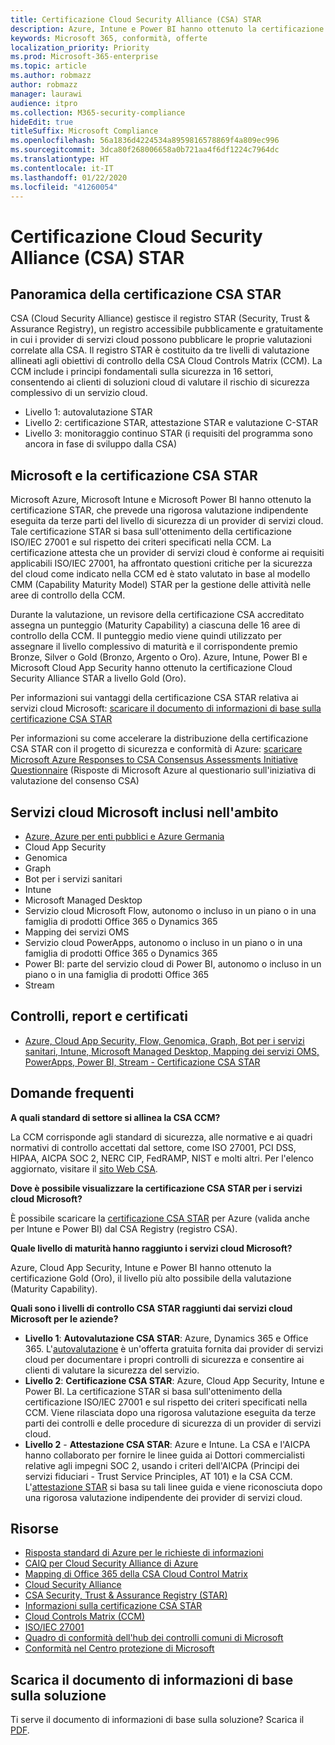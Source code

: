 ```yaml
---
title: Certificazione Cloud Security Alliance (CSA) STAR
description: Azure, Intune e Power BI hanno ottenuto la certificazione Cloud Security Alliance STAR di livello Gold (Oro).
keywords: Microsoft 365, conformità, offerte
localization_priority: Priority
ms.prod: Microsoft-365-enterprise
ms.topic: article
ms.author: robmazz
author: robmazz
manager: laurawi
audience: itpro
ms.collection: M365-security-compliance
hideEdit: true
titleSuffix: Microsoft Compliance
ms.openlocfilehash: 56a1836d4224534a8959816578869f4a809ec996
ms.sourcegitcommit: 3dca80f268006658a0b721aa4f6df1224c7964dc
ms.translationtype: HT
ms.contentlocale: it-IT
ms.lasthandoff: 01/22/2020
ms.locfileid: "41260054"
---
```

# <a name="cloud-security-alliance-csa-star-certification"></a>Certificazione Cloud Security Alliance (CSA) STAR

## <a name="csa-star-certification-overview"></a>Panoramica della certificazione CSA STAR

CSA (Cloud Security Alliance) gestisce il registro STAR (Security, Trust & Assurance Registry), un registro accessibile pubblicamente e gratuitamente in cui i provider di servizi cloud possono pubblicare le proprie valutazioni correlate alla CSA. Il registro STAR è costituito da tre livelli di valutazione allineati agli obiettivi di controllo della CSA Cloud Controls Matrix (CCM). La CCM include i principi fondamentali sulla sicurezza in 16 settori, consentendo ai clienti di soluzioni cloud di valutare il rischio di sicurezza complessivo di un servizio cloud.

- Livello 1: autovalutazione STAR
- Livello 2: certificazione STAR, attestazione STAR e valutazione C-STAR
- Livello 3: monitoraggio continuo STAR (i requisiti del programma sono ancora in fase di sviluppo dalla CSA)

## <a name="microsoft-and-csa-star-certification"></a>Microsoft e la certificazione CSA STAR

Microsoft Azure, Microsoft Intune e Microsoft Power BI hanno ottenuto la certificazione STAR, che prevede una rigorosa valutazione indipendente eseguita da terze parti del livello di sicurezza di un provider di servizi cloud. Tale certificazione STAR si basa sull'ottenimento della certificazione ISO/IEC 27001 e sul rispetto dei criteri specificati nella CCM. La certificazione attesta che un provider di servizi cloud è conforme ai requisiti applicabili ISO/IEC 27001, ha affrontato questioni critiche per la sicurezza del cloud come indicato nella CCM ed è stato valutato in base al modello CMM (Capability Maturity Model) STAR per la gestione delle attività nelle aree di controllo della CCM.  
  
Durante la valutazione, un revisore della certificazione CSA accreditato assegna un punteggio (Maturity Capability) a ciascuna delle 16 aree di controllo della CCM. Il punteggio medio viene quindi utilizzato per assegnare il livello complessivo di maturità e il corrispondente premio Bronze, Silver o Gold (Bronzo, Argento o Oro). Azure, Intune, Power BI e Microsoft Cloud App Security hanno ottenuto la certificazione Cloud Security Alliance STAR a livello Gold (Oro).  
  
Per informazioni sui vantaggi della certificazione CSA STAR relativa ai servizi cloud Microsoft: [scaricare il documento di informazioni di base sulla certificazione CSA STAR](https://aka.ms/csastar-certification-backgrounder)

Per informazioni su come accelerare la distribuzione della certificazione CSA STAR con il progetto di sicurezza e conformità di Azure: [scaricare Microsoft Azure Responses to CSA Consensus Assessments Initiative Questionnaire](https://gallery.technet.microsoft.com/Azure-Responses-to-CSA-46034a11) (Risposte di Microsoft Azure al questionario sull'iniziativa di valutazione del consenso CSA)

## <a name="microsoft-in-scope-cloud-services"></a>Servizi cloud Microsoft inclusi nell'ambito

- [Azure, Azure per enti pubblici e Azure Germania](https://aka.ms/AzureCompliance)
- Cloud App Security
- Genomica
- Graph
- Bot per i servizi sanitari
- Intune
- Microsoft Managed Desktop
- Servizio cloud Microsoft Flow, autonomo o incluso in un piano o in una famiglia di prodotti Office 365 o Dynamics 365
- Mapping dei servizi OMS
- Servizio cloud PowerApps, autonomo o incluso in un piano o in una famiglia di prodotti Office 365 o Dynamics 365
- Power BI: parte del servizio cloud di Power BI, autonomo o incluso in un piano o in una famiglia di prodotti Office 365
- Stream

## <a name="audits-reports-and-certificates"></a>Controlli, report e certificati

- [Azure, Cloud App Security, Flow, Genomica, Graph, Bot per i servizi sanitari, Intune, Microsoft Managed Desktop, Mapping dei servizi OMS, PowerApps, Power BI, Stream - Certificazione CSA STAR](https://servicetrust.microsoft.com/Documents/ComplianceReports?command=Download&downloadType=Document&downloadId=6d07d7e3-da62-4153-a91c-14d259dac9f1&docTab=4ce99610-c9c0-11e7-8c2c-f908a777fa4d_ISO_Reports)

## <a name="frequently-asked-questions"></a>Domande frequenti

**A quali standard di settore si allinea la CSA CCM?**

La CCM corrisponde agli standard di sicurezza, alle normative e ai quadri normativi di controllo accettati dal settore, come ISO 27001, PCI DSS, HIPAA, AICPA SOC 2, NERC CIP, FedRAMP, NIST e molti altri. Per l'elenco aggiornato, visitare il [sito Web CSA](https://cloudsecurityalliance.org/).

**Dove è possibile visualizzare la certificazione CSA STAR per i servizi cloud Microsoft?**

È possibile scaricare la [certificazione CSA STAR](https://aka.ms/csastar-certification) per Azure (valida anche per Intune e Power BI) dal CSA Registry (registro CSA).

**Quale livello di maturità hanno raggiunto i servizi cloud Microsoft?**

Azure, Cloud App Security, Intune e Power BI hanno ottenuto la certificazione Gold (Oro), il livello più alto possibile della valutazione (Maturity Capability).

**Quali sono i livelli di controllo CSA STAR raggiunti dai servizi cloud Microsoft per le aziende?**

- **Livello 1**: **Autovalutazione CSA STAR**: Azure, Dynamics 365 e Office 365. L'[autovalutazione](offering-csa-star-self-assessment.md) è un'offerta gratuita fornita dai provider di servizi cloud per documentare i propri controlli di sicurezza e consentire ai clienti di valutare la sicurezza del servizio.
- **Livello 2**: **Certificazione CSA STAR**: Azure, Cloud App Security, Intune e Power BI. La certificazione STAR si basa sull'ottenimento della certificazione ISO/IEC 27001 e sul rispetto dei criteri specificati nella CCM. Viene rilasciata dopo una rigorosa valutazione eseguita da terze parti dei controlli e delle procedure di sicurezza di un provider di servizi cloud.
- **Livello 2** - **Attestazione CSA STAR**: Azure e Intune. La CSA e l'AICPA hanno collaborato per fornire le linee guida ai Dottori commercialisti relative agli impegni SOC 2, usando i criteri dell'AICPA (Principi dei servizi fiduciari - Trust Service Principles, AT 101) e la CSA CCM. L'[attestazione STAR](offering-CSA-STAR-Attestation.md) si basa su tali linee guida e viene riconosciuta dopo una rigorosa valutazione indipendente dei provider di servizi cloud.

## <a name="resources"></a>Risorse

- [Risposta standard di Azure per le richieste di informazioni](https://aka.ms/AzureStandardRequestForInformation)
- [CAIQ per Cloud Security Alliance di Azure](https://aka.ms/AzureCSACAIQ)
- [Mapping di Office 365 della CSA Cloud Control Matrix](https://aka.ms/Office365CSACloudControlMatrix)
- [Cloud Security Alliance](https://cloudsecurityalliance.org/)
- [CSA Security, Trust & Assurance Registry (STAR)](https://cloudsecurityalliance.org/star/)
- [Informazioni sulla certificazione CSA STAR](https://cloudsecurityalliance.org/star/certification/)
- [Cloud Controls Matrix (CCM)](https://cloudsecurityalliance.org/group/cloud-controls-matrix/)
- [ISO/IEC 27001](offering-iso-27001.md)
- [Quadro di conformità dell'hub dei controlli comuni di Microsoft](https://www.microsoft.com/trust-center/compliance/compliance-overview)
- [Conformità nel Centro protezione di Microsoft](https://www.microsoft.com/trust-center/compliance/compliance-overview)

## <a name="download-the-offering-backgrounder"></a>Scarica il documento di informazioni di base sulla soluzione

Ti serve il documento di informazioni di base sulla soluzione? Scarica il [PDF](https://download.microsoft.com/download/C/3/6/C36C6DBB-AF39-44A2-B6C6-50CC6E4991D7/CSA-STAR-Certification-Compliance.pdf).

